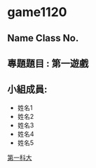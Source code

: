 # game1120

## Name Class No. 

## 專題題目 : 第一遊戲

## 小組成員: 

* 姓名1
* 姓名2
* 姓名3
* 姓名4
* 姓名5

[第一科大](http://www.nkfust.edu.tw)




